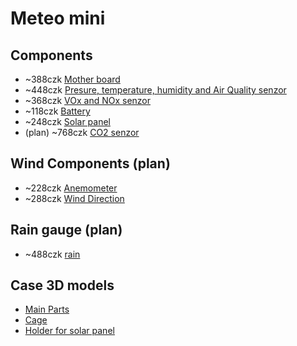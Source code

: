 # Meteo mini

## Components
- ~388czk [Mother board](https://www.laskakit.cz/laskakit-meteo-mini/)
- ~448czk [Presure, temperature, humidity and Air Quality senzor](https://www.laskakit.cz/laskakit-bme688-senzor-tlaku--teploty--vlhkosti-a-kvalitu-vzduchu/)
- ~368czk [VOx and NOx senzor](https://www.laskakit.cz/laskakit-sgp41-voc-a-nox-senzor-kvality-ovzdusi/)
- ~118czk [Battery](https://www.laskakit.cz/ehao-lipol-baterie-603048-900mah-3-7v/)
- ~248czk [Solar panel](https://www.laskakit.cz/solarni-panel-6v-2w/)
- (plan) ~768czk [CO2 senzor](https://www.laskakit.cz/laskakit-scd41-senzor-co2--teploty-a-vlhkosti-vzduchu/)

## Wind Components (plan)
- ~228czk [Anemometer](https://www.laskakit.cz/wh-sp-ws01-cidlo-rychlosti-vetru-anemometr/)
- ~288czk [Wind Direction](https://www.laskakit.cz/wh-sp-wd-cidlo-smeru-vetru/)

## Rain gauge (plan)
- ~488czk [rain](https://www.laskakit.cz/ms-wh-sp-rg-srazkomer/)

## Case 3D models
- [Main Parts](https://github.com/LaskaKit/Weather_Station_Mini/blob/main/3D/1x_All_Meteo_mini.3mf)
- [Cage](https://www.printables.com/model/802218-meteostation-weather-shield-laskakit-aliexpress-st)
- [Holder for solar panel](https://www.printables.com/model/25254-holder-for-solar-panel-110x60-mm)
